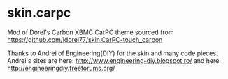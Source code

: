 skin.carpc
================

Mod of Dorel's Carbon XBMC CarPC theme sourced from https://github.com/idorel77/skin.CarPC-touch_carbon

Thanks to Andrei of Engineering(DIY) for the skin and many code pieces.
Andrei's sites are here: http://www.engineering-diy.blogspot.ro/ and here: http://engineeringdiy.freeforums.org/

